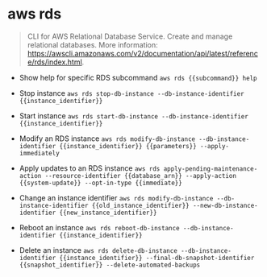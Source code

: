 # aws rds
> CLI for AWS Relational Database Service.
> Create and manage relational databases.
> More information: <https://awscli.amazonaws.com/v2/documentation/api/latest/reference/rds/index.html>.

- Show help for specific RDS subcommand
`aws rds {{subcommand}} help`

- Stop instance
`aws rds stop-db-instance --db-instance-identifier {{instance_identifier}}`

- Start instance
`aws rds start-db-instance --db-instance-identifier {{instance_identifier}}`

- Modify an RDS instance
`aws rds modify-db-instance --db-instance-identifier {{instance_identifier}} {{parameters}} --apply-immediately`

- Apply updates to an RDS instance
`aws rds apply-pending-maintenance-action --resource-identifier {{database_arn}} --apply-action {{system-update}} --opt-in-type {{immediate}}`

- Change an instance identifier
`aws rds modify-db-instance --db-instance-identifier {{old_instance_identifier}} --new-db-instance-identifier {{new_instance_identifier}}`

- Reboot an instance
`aws rds reboot-db-instance --db-instance-identifier {{instance_identifier}}`

- Delete an instance
`aws rds delete-db-instance --db-instance-identifier {{instance_identifier}} --final-db-snapshot-identifier {{snapshot_identifier}} --delete-automated-backups`
